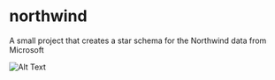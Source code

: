 # northwind
A small project that creates a star schema for the Northwind data from Microsoft

![Alt Text](https://i.imgur.com/bRS5E78.png)
